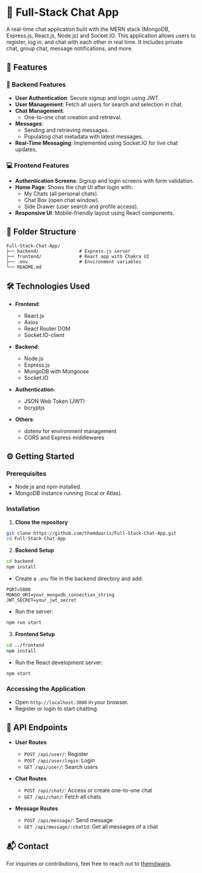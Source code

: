 # 💬 Full-Stack Chat App

A real-time chat application built with the MERN stack (MongoDB, Express.js, React.js, Node.js) and Socket.IO. This application allows users to register, log in, and chat with each other in real time. It includes private chat, group chat, message notifications, and more.

## 🌟 Features

### 🔧 Backend Features

- **User Authentication**: Secure signup and login using JWT.
- **User Management**: Fetch all users for search and selection in chat.
- **Chat Management**:
  - One-to-one chat creation and retrieval.
- **Messages**:
  - Sending and retrieving messages.
  - Populating chat metadata with latest messages.
- **Real-Time Messaging**: Implemented using Socket.IO for live chat updates.

### 💻 Frontend Features

- **Authentication Screens**: Signup and login screens with form validation.
- **Home Page**: Shows the chat UI after login with:
  - My Chats (all personal chats).
  - Chat Box (open chat window).
  - Side Drawer (user search and profile access).
- **Responsive UI**: Mobile-friendly layout using React components.

## 📁 Folder Structure

```
Full-Stack-Chat-App/
├── backend/               # Express.js server
├── frontend/              # React app with Chakra UI
├── .env                   # Environment variables
└── README.md
```

## 🛠️ Technologies Used

- **Frontend**:
  - React.js
  - Axios
  - React Router DOM
  - Socket.IO-client

- **Backend**:
  - Node.js
  - Express.js
  - MongoDB with Mongoose
  - Socket.IO

- **Authentication**:
  - JSON Web Token (JWT)
  - bcryptjs

- **Others**:
  - dotenv for environment management
  - CORS and Express middlewares

## ⚙️ Getting Started

### Prerequisites

- Node.js and npm installed.
- MongoDB instance running (local or Atlas).

### Installation

1. **Clone the repository**

```bash
git clone https://github.com/themdwaris/Full-Stack-Chat-App.git
cd Full-Stack-Chat-App
```

2. **Backend Setup**

```bash
cd backend
npm install
```

- Create a `.env` file in the backend directory and add:

```env
PORT=5000
MONGO_URI=your_mongodb_connection_string
JWT_SECRET=your_jwt_secret
```

- Run the server:

```bash
npm run start
```

3. **Frontend Setup**

```bash
cd ../frontend
npm install
```

- Run the React development server:

```bash
npm start
```

### Accessing the Application

- Open `http://localhost:3000` in your browser.
- Register or login to start chatting.

## 🔐 API Endpoints

- **User Routes**
  - `POST /api/user/`: Register
  - `POST /api/user/login`: Login
  - `GET /api/user/`: Search users

- **Chat Routes**
  - `POST /api/chat/`: Access or create one-to-one chat
  - `GET /api/chat/`: Fetch all chats

- **Message Routes**
  - `POST /api/message/`: Send message
  - `GET /api/message/:chatId`: Get all messages of a chat

## 📬 Contact

For inquiries or contributions, feel free to reach out to [themdwaris](https://github.com/themdwaris).

